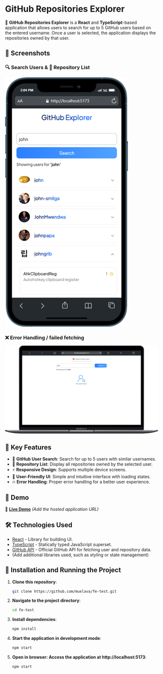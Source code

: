 # GitHub Repositories Explorer

🚀 **GitHub Repositories Explorer** is a **React** and **TypeScript**-based application that allows users to search for up to 5 GitHub users based on the entered username. Once a user is selected, the application displays the repositories owned by that user.

## 📸 Screenshots

### 🔍 Search Users & 📂 Repository List

![Search Users](./screenshots/mobile-view.png)

### ❌ Error Handling / failed fetching

![Repository List](./screenshots/error-handling.png)

## 🌟 Key Features

- 🔎 **GitHub User Search**: Search for up to 5 users with similar usernames.
- 📂 **Repository List**: Display all repositories owned by the selected user.
- ⚡ **Responsive Design**: Supports multiple device screens.
- 🎨 **User-Friendly UI**: Simple and intuitive interface with loading states.
- 🔥 **Error Handling**: Proper error handling for a better user experience.

## 📸 Demo

🔗 **[Live Demo](https://muelava.github.io/fe-test/)** _(Add the hosted application URL)_

## 🛠️ Technologies Used

- [React](https://reactjs.org/) - Library for building UI.
- [TypeScript](https://www.typescriptlang.org/) - Statically typed JavaScript superset.
- [GitHub API](https://developer.github.com/v3/) - Official GitHub API for fetching user and repository data.
- (Add additional libraries used, such as styling or state management)

## 🚀 Installation and Running the Project

1. **Clone this repository**:

   ```sh
   git clone https://github.com/muelava/fe-test.git

   ```

2. **Navigate to the project directory**:

   ```sh
   cd fe-test

   ```

3. **Install dependencies**:

   ```sh
   npm install

   ```

4. **Start the application in development mode**:

   ```sh
   npm start

   ```

5. **Open in browser: Access the application at http://localhost:5173**:
   ```sh
   npm start
   ```
